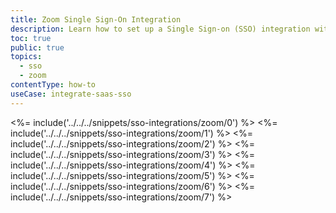 ```yaml
---
title: Zoom Single Sign-On Integration
description: Learn how to set up a Single Sign-on (SSO) integration with Zoom and Auth0.
toc: true
public: true
topics:
  - sso
  - zoom
contentType: how-to
useCase: integrate-saas-sso
---
```

<%= include('../../../snippets/sso-integrations/zoom/0') %> 
<%= include('../../../snippets/sso-integrations/zoom/1') %> 
<%= include('../../../snippets/sso-integrations/zoom/2') %> 
<%= include('../../../snippets/sso-integrations/zoom/3') %> 
<%= include('../../../snippets/sso-integrations/zoom/4') %> 
<%= include('../../../snippets/sso-integrations/zoom/5') %> 
<%= include('../../../snippets/sso-integrations/zoom/6') %>
<%= include('../../../snippets/sso-integrations/zoom/7') %>
